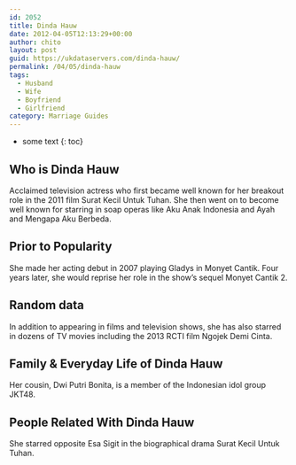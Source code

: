 ```yaml
---
id: 2052
title: Dinda Hauw
date: 2012-04-05T12:13:29+00:00
author: chito
layout: post
guid: https://ukdataservers.com/dinda-hauw/
permalink: /04/05/dinda-hauw
tags:
  - Husband
  - Wife
  - Boyfriend
  - Girlfriend
category: Marriage Guides
---
```


* some text
{: toc}


## Who is  Dinda Hauw
                  
                  
                  
Acclaimed television actress who first became well known for her breakout role in the 2011 film Surat Kecil Untuk Tuhan. She then went on to become well known for starring in soap operas like Aku Anak Indonesia and Ayah and Mengapa Aku Berbeda.
                  
                
                
                
## Prior to Popularity 
                  
                  
                  
She made her acting debut in 2007 playing Gladys in Monyet Cantik. Four years later, she would reprise her role in the show&#8217;s sequel Monyet Cantik 2.
                  
                
                
                
## Random data 
                  
                  
                  
In addition to appearing in films and television shows, she has also starred in dozens of TV movies including the 2013 RCTI film Ngojek Demi Cinta.
                  
                
                
                
## Family & Everyday Life of Dinda Hauw
                  
                  
                  
Her cousin, Dwi Putri Bonita, is a member of the Indonesian idol group JKT48.
                  
                
                
                
## People Related With  Dinda Hauw
                  
                  
                  
She starred opposite Esa Sigit in the biographical drama Surat Kecil Untuk Tuhan.
                  
                
              
            
          
          
          
    
    
  
